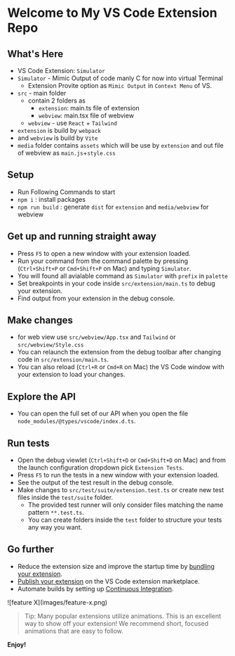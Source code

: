 # Welcome to My VS Code Extension Repo

## What's Here
 
* VS Code Extension: `Simulator`
* `Simulator` - Mimic Output of code manly C for now into virtual Terminal
  * Extension Provite option as `Mimic Output` in `Context Menu` of VS.
* `src` - main folder
  * contain 2 folders as
    * `extension`: main.ts file of extension
    * `webview`: main.tsx file of webview
  * `webview` - use `React` + `Tailwind`
* `extension` is build by `webpack`
* and `webview` is build by `Vite`
* `media` folder contains `assets` which will be use by `extension` and out file of webview as `main.js`+`style.css`

## Setup

* Run Following Commands to start
* `npm i` : install packages
* `npm run build` : generate `dist` for `extension` and `media/webview` for webview


## Get up and running straight away

* Press `F5` to open a new window with your extension loaded.
* Run your command from the command palette by pressing (`Ctrl+Shift+P` or `Cmd+Shift+P` on Mac) and typing `Simulator`.
* You will found all avialable command as `Simulator` with `prefix` in `palette`
* Set breakpoints in your code inside `src/extension/main.ts` to debug your extension.
* Find output from your extension in the debug console.

## Make changes
* for web view use `src/webview/App.tsx` and `Tailwind` or `src/webview/Style.css` 
* You can relaunch the extension from the debug toolbar after changing code in `src/extension/main.ts`.
* You can also reload (`Ctrl+R` or `Cmd+R` on Mac) the VS Code window with your extension to load your changes.


## Explore the API

* You can open the full set of our API when you open the file `node_modules/@types/vscode/index.d.ts`.

## Run tests

* Open the debug viewlet (`Ctrl+Shift+D` or `Cmd+Shift+D` on Mac) and from the launch configuration dropdown pick `Extension Tests`.
* Press `F5` to run the tests in a new window with your extension loaded.
* See the output of the test result in the debug console.
* Make changes to `src/test/suite/extension.test.ts` or create new test files inside the `test/suite` folder.
  * The provided test runner will only consider files matching the name pattern `**.test.ts`.
  * You can create folders inside the `test` folder to structure your tests any way you want.

## Go further

* Reduce the extension size and improve the startup time by [bundling your extension](https://code.visualstudio.com/api/working-with-extensions/bundling-extension).
* [Publish your extension](https://code.visualstudio.com/api/working-with-extensions/publishing-extension) on the VS Code extension marketplace.
* Automate builds by setting up [Continuous Integration](https://code.visualstudio.com/api/working-with-extensions/continuous-integration).


\!\[feature X\]\(images/feature-x.png\)

> Tip: Many popular extensions utilize animations. This is an excellent way to show off your extension! We recommend short, focused animations that are easy to follow.

**Enjoy!**
